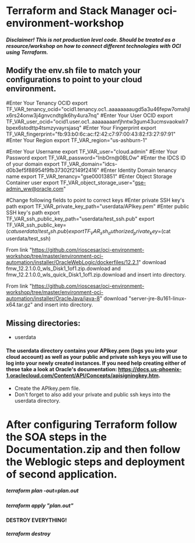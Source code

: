 # Terraform and Stack Manager oci-environment-workshop

#### *Disclaimer! This is not production level code. Should be treated as a resource/workshop on how to connect different technologies with OCI using Terraform.*

## Modify the env.sh file to match your configurations to point to your cloud environment. 

#Enter Your Tenancy OCID
export TF_VAR_tenancy_ocid="ocid1.tenancy.oc1..aaaaaaaaugd5a3u46fepw7omxhjlx6rs24onw3j4gnvcndtglk6hy4ura7nq"
#Enter Your User OCID
export TF_VAR_user_ocid="ocid1.user.oc1..aaaaaaaanfjhntw3gum43ucmsvaokwlr7bpex6stodttp4tsmzyvayrsjasq"
#Enter Your Fingerprint
export TF_VAR_fingerprint="fb:93:b0:6c:ac:f2:42:c7:97:00:43:82:f3:27:97:91"
#Enter Your Region
export TF_VAR_region="us-ashburn-1"

#Enter Your Username
export TF_VAR_user="cloud.admin"
#Enter Your Password 
export TF_VAR_password="InbOrn@0BLOw"
#Enter the IDCS ID of your domain
export TF_VAR_domain="idcs-d0b3ef5f88954f9fb37302f2149f2416"
#Enter Identity Domain tenancy name
export TF_VAR_tenancy="gse00013851"
#Enter Object Storage Container user
export TF_VAR_object_storage_user="gse-admin_ww@oracle.com"

#Change following fields to point to correct keys
#Enter private SSH key's path 
export TF_VAR_private_key_path="userdata/APIkey.pem"
#Enter public SSH key's path
export TF_VAR_ssh_public_key_path="userdata/test_ssh.pub"
export TF_VAR_ssh_public_key=$(cat userdata/test_ssh.pub)
export TF_VAR_ssh_authorized_private_key=$(cat userdata/test_ssh)

From link "https://github.com/rioscesar/oci-environment-workshop/tree/master/environment-oci-automation/installer/OracleWebLogic/dockerfiles/12.2.1" download fmw_12.2.1.0.0_wls_Disk1_1of1.zip.download and fmw_12.2.1.0.0_wls_quick_Disk1_1of1.zip.download and insert into directory.

From link "https://github.com/rioscesar/oci-environment-workshop/tree/master/environment-oci-automation/installer/OracleJava/java-8" download "server-jre-8u161-linux-x64.tar.gz" and insert into directory.
  
## Missing directories:
  * userdata

#### The userdata directory contains your APIkey.pem (logs you into your cloud account) as well as your public and private ssh keys you will use to log into your newly created instances. If you need help creating either of these take a look at Oracle's documentation: https://docs.us-phoenix-1.oraclecloud.com/Content/API/Concepts/apisigningkey.htm.
  * Create the APIkey.pem file. 
  * Don't forget to also add your private and public ssh keys into the userdata directory.

# After configuring Terraform follow the SOA steps in the Documentation.zip and then follow the Weblogic steps and deployment of second application.  

##### terraform plan -out=plan.out
##### terraform apply "plan.out"

#### DESTROY EVERYTHING!

##### terraform destroy 
